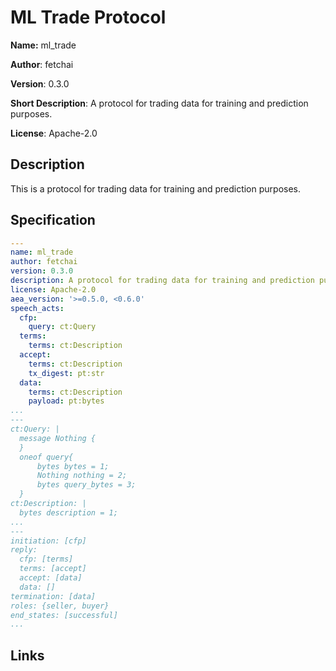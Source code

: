 # ML Trade Protocol

**Name:** ml_trade

**Author**: fetchai

**Version**: 0.3.0

**Short Description**: A protocol for trading data for training and prediction purposes.

**License**: Apache-2.0

## Description

This is a protocol for trading data for training and prediction purposes.

## Specification

```yaml
---
name: ml_trade
author: fetchai
version: 0.3.0
description: A protocol for trading data for training and prediction purposes.
license: Apache-2.0
aea_version: '>=0.5.0, <0.6.0'
speech_acts:
  cfp:
    query: ct:Query
  terms:
    terms: ct:Description
  accept:
    terms: ct:Description
    tx_digest: pt:str
  data:
    terms: ct:Description
    payload: pt:bytes
...
---
ct:Query: |
  message Nothing {
  }
  oneof query{
      bytes bytes = 1;
      Nothing nothing = 2;
      bytes query_bytes = 3;
  }
ct:Description: |
  bytes description = 1;
...
---
initiation: [cfp]
reply:
  cfp: [terms]
  terms: [accept]
  accept: [data]
  data: []
termination: [data]
roles: {seller, buyer}
end_states: [successful]
...
```

## Links

